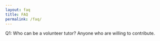 ```yaml
---
layout: faq
title: FAQ
permalink: /faq/
---
```


Q1: Who can be a volunteer tutor?
Anyone who are willing to contribute.
